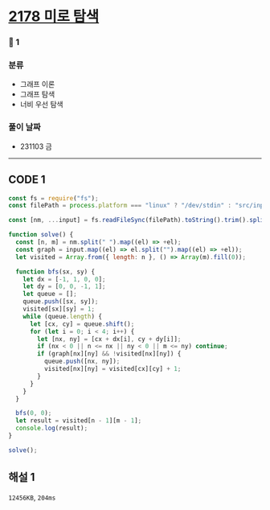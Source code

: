 # [2178 미로 탐색](https://www.acmicpc.net/problem/2178)

### 🥈 1

### 분류

- 그래프 이론
- 그래프 탐색
- 너비 우선 탐색

### 풀이 날짜

- 231103 금

---

## CODE 1

```javascript
const fs = require("fs");
const filePath = process.platform === "linux" ? "/dev/stdin" : "src/input.txt";

const [nm, ...input] = fs.readFileSync(filePath).toString().trim().split("\n");

function solve() {
  const [n, m] = nm.split(" ").map((el) => +el);
  const graph = input.map((el) => el.split("").map((el) => +el));
  let visited = Array.from({ length: n }, () => Array(m).fill(0));

  function bfs(sx, sy) {
    let dx = [-1, 1, 0, 0];
    let dy = [0, 0, -1, 1];
    let queue = [];
    queue.push([sx, sy]);
    visited[sx][sy] = 1;
    while (queue.length) {
      let [cx, cy] = queue.shift();
      for (let i = 0; i < 4; i++) {
        let [nx, ny] = [cx + dx[i], cy + dy[i]];
        if (nx < 0 || n <= nx || ny < 0 || m <= ny) continue;
        if (graph[nx][ny] && !visited[nx][ny]) {
          queue.push([nx, ny]);
          visited[nx][ny] = visited[cx][cy] + 1;
        }
      }
    }
  }

  bfs(0, 0);
  let result = visited[n - 1][m - 1];
  console.log(result);
}

solve();
```

## 해설 1

`12456KB`, `204ms`

